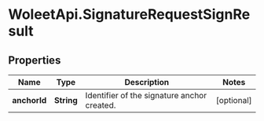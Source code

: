 # WoleetApi.SignatureRequestSignResult

## Properties
Name | Type | Description | Notes
------------ | ------------- | ------------- | -------------
**anchorId** | **String** | Identifier of the signature anchor created.  | [optional] 


